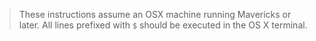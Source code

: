 > These instructions assume an OSX machine running Mavericks or later.
> All lines prefixed with `$` should be executed in the OS X terminal.

